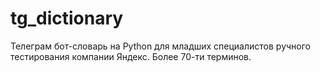 # tg_dictionary
Телеграм бот-словарь на Python для младших специалистов ручного тестирования компании Яндекс. Более 70-ти терминов.
